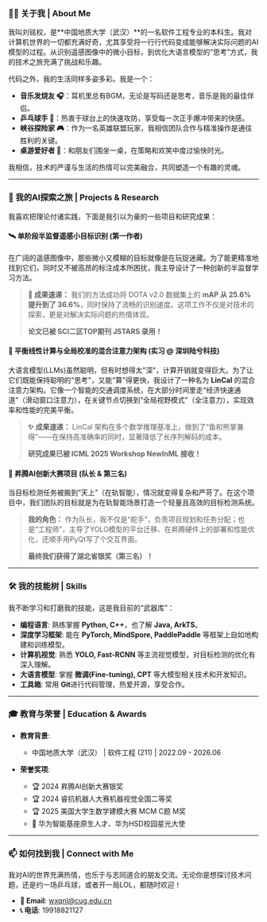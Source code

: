 ### 👨‍💻 关于我 | About Me

我叫刘铭权，是**中国地质大学（武汉）**的一名软件工程专业的本科生。我对计算机世界的一切都充满好奇，尤其享受将一行行代码变成能够解决实际问题的AI模型的过程。从识别遥感图像中的微小目标，到优化大语言模型的“思考”方式，我的技术之旅充满了挑战和乐趣。

代码之外，我的生活同样多姿多彩。我是一个：
*   **音乐发烧友 🎧**：耳机里总有BGM，无论是写码还是思考，音乐是我的最佳伴侣。
*   **乒乓球手 🏓**：热衷于球台上的快速攻防，享受每一次正手爆冲带来的快感。
*   **峡谷探险家 🎮**：作为一名英雄联盟玩家，我相信团队合作与精准操作是通往胜利的关键。
*   **桌游爱好者 🎲**：和朋友们围坐一桌，在策略和欢笑中度过愉快时光。

我相信，技术的严谨与生活的热情可以完美融合，共同塑造一个有趣的灵魂。

---

### 🚀 我的AI探索之旅 | Projects & Research

我喜欢把理论付诸实践，下面是我引以为豪的一些项目和研究成果：

#### 🛰️ **单阶段半监督遥感小目标识别 (第一作者)**
在广阔的遥感图像中，那些微小又模糊的目标就像是在玩捉迷藏。为了能更精准地找到它们，同时又不被高昂的标注成本所困扰，我主导设计了一种创新的半监督学习方法。

> **🚀 成果速递：** 我们的方法成功将 DOTA v2.0 数据集上的 **mAP 从 25.6% 提升到了 36.6%**，同时保持了流畅的识别速度。这项工作不仅是对技术的探索，更是对解决实际问题的热情体现。
>
> **论文已被 SCI二区TOP期刊 JSTARS 录用！**

#### 🧠 **平衡线性计算与全局校准的混合注意力架构 (实习 @ 深圳陆兮科技)**
大语言模型(LLMs)虽然聪明，但有时想得太"深"，计算开销就变得巨大。为了让它们既能保持聪明的"思考"，又能"算"得更快，我设计了一种名为 **LinCal** 的混合注意力架构。它像一个智能的交通调度系统，在大部分时间里走“经济快速通道”（滑动窗口注意力），在关键节点切换到“全局视野模式”（全注意力），实现效率和性能的完美平衡。

> **✨ 成果速递：** LinCal 架构在多个数学推理基准上，做到了“鱼和熊掌兼得”——在保持高准确率的同时，显著降低了长序列解码的成本。
>
> **研究成果已被 ICML 2025 Workshop NewInML 接收！**

#### 🤖 **昇腾AI创新大赛项目 (队长 & 第三名)**
当目标检测任务被搬到“天上”（在轨智能），情况就变得复杂和严苛了。在这个项目中，我们团队的目标就是为在轨智能场景打造一个轻量且高效的目标检测系统。

> **我的角色：** 作为队长，我不仅是“舵手”，负责项目规划和任务分配；也是“工程师”，主导了YOLO模型的平台迁移、在昇腾硬件上的部署和性能优化，还顺手用PyQt写了个交互界面。
>
> **最终我们获得了湖北省银奖（第三名）！**

---

### 🛠️ 我的技能树 | Skills

我不断学习和打磨我的技能，这是我目前的“武器库”：

*   **编程语言**: 熟练掌握 **Python, C++**，也了解 **Java, ArkTS**。
*   **深度学习框架**: 能在 **PyTorch, MindSpore, PaddlePaddle** 等框架上自如地构建和训练模型。
*   **计算机视觉**: 熟悉 **YOLO, Fast-RCNN** 等主流视觉模型，对目标检测的优化有深入理解。
*   **大语言模型**: 掌握 **微调(Fine-tuning), CPT** 等大模型相关技术和开发知识。
*   **工具箱**: 常用 **Git**进行代码管理，热爱开源，享受合作。

---

### 🎓 教育与荣誉 | Education & Awards

*   **教育背景**:
    *   中国地质大学（武汉） | 软件工程 (211) | 2022.09 - 2026.06

*   **荣誉奖项**:
    *   🏆 2024 昇腾AI创新大赛银奖
    *   🏆 2024 睿抗机器人大赛机器视觉全国二等奖
    *   🏆 2025 美国大学生数学建模大赛 MCM C题 M奖
    *   🌟 华为智能基座原生人才、华为HSD校园星光大使

---

### 📫 如何找到我 | Connect with Me

我对AI的世界充满热情，也乐于与志同道合的朋友交流。无论你是想探讨技术问题，还是约一场乒乓球，或者开一局LOL，都随时欢迎！

*   **📧 Email**: [wxqnl@cug.edu.cn](mailto:wxqnl@cug.edu.cn)
*   **📞 电话**: 19918821127
